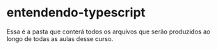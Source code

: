 # entendendo-typescript
Essa é a pasta que conterá todos os arquivos que serão produzidos ao longo de todas as aulas desse curso.
